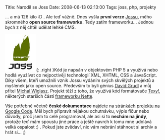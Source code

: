 Title: Narodil se Joss
Date: 2008-06-13 02:13:00
Tags: joss, php, projekty

… a má 126 kilo :D . Ale teď vážně. Dnes vyšla **první verze** [Jossu](http://code.google.com/p/joss-cms/), mého skromného **open source frameworku**. Tedy zatím frameworku… Jednou bych z něj chtěl udělat lehké CMS.

![obrázek](images/64.jpg){: .right }Kód je napsán v objektovém PHP 5 a využívá nebo hodlá využívat co nejpoctivěji technologií XML, XHTML, CSS a JavaScript. Díky všem, kteří umožnili vznik Jossu vydáním svých skvělých projektů a myšlenek jako open source. Především to byli génius [David Grudl](http://www.davidgrudl.com) a můj přítel [Michal Wiglasz](http://gringo.profitux.cz). Projekt těží z toho, že využívá kód formátovače [Texy!](http://www.texy.info), některých starších částí [frameworku Nette](http://nettephp.com/).

Vše potřebné včetně **české dokumentace** najdete na [stránkách projektu na Google Code](http://code.google.com/p/joss-cms/). Měl bych připravit nějakou ochutnávku, výpis fičur nebo důvody, proč jsem to celé programoval, ale asi si to **nechám na jindy**, protože teď mám spoustu jiné práce a ještě navrch k tomu mne udolává velká ospalost :) . Pokud jste zvědaví, nic vám nebrání stáhnout si archiv a hrát si… ;)
